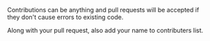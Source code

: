 Contributions can be anything and pull requests will be accepted if<br>
they don't cause errors to existing code.

Along with your pull request, also add your name to contributers list.
